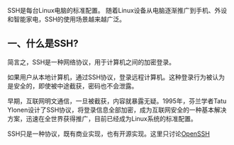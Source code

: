 SSH是每台Linux电脑的标准配置。
随着Linux设备从电脑逐渐推广到手机、外设和智能家电，SSH的使用场景越来越广泛。

## 一、什么是SSH?
简言之，SSH是一种网络协议，用于计算机之间的加密登录。

如果用户从本地计算机，通过SSH协议，登录远程计算机。这种登录行为被认为是安全的，即使被中途截获，密码也不会泄露。

早期，互联网明文通信，一旦被截获，内容就暴露无疑。1995年，芬兰学者Tatu Ylonen设计了SSH协议，将登录信息全部加密，成为互联网安全的一种基本解决方案，迅速在全世界获得推广，目前已经成为Linux系统的标准配置。

SSH只是一种协议，既有商业实现，也有开源实现。这里只讨论[OpenSSH](http://www.openssh.com)
